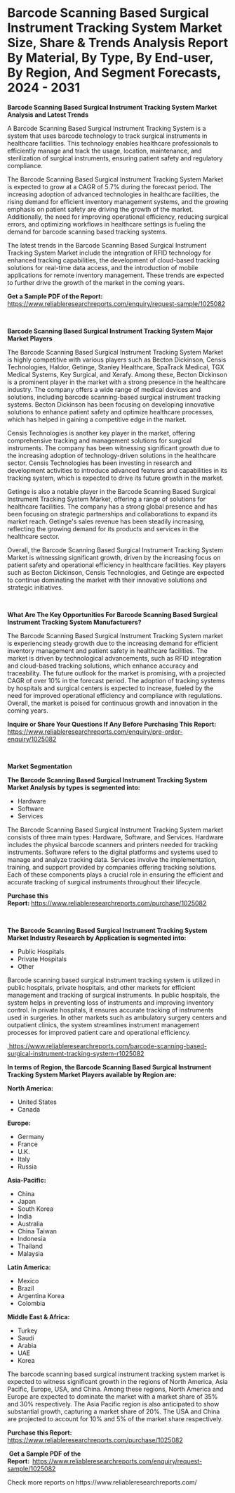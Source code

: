 <p><h1>Barcode Scanning Based Surgical Instrument Tracking System Market Size, Share & Trends Analysis Report By Material, By Type, By End-user, By Region, And Segment Forecasts, 2024 - 2031</h1></p><p><strong>Barcode Scanning Based Surgical Instrument Tracking System Market Analysis and Latest Trends</strong></p>
<p><p>A Barcode Scanning Based Surgical Instrument Tracking System is a system that uses barcode technology to track surgical instruments in healthcare facilities. This technology enables healthcare professionals to efficiently manage and track the usage, location, maintenance, and sterilization of surgical instruments, ensuring patient safety and regulatory compliance.</p><p>The Barcode Scanning Based Surgical Instrument Tracking System Market is expected to grow at a CAGR of 5.7% during the forecast period. The increasing adoption of advanced technologies in healthcare facilities, the rising demand for efficient inventory management systems, and the growing emphasis on patient safety are driving the growth of the market. Additionally, the need for improving operational efficiency, reducing surgical errors, and optimizing workflows in healthcare settings is fueling the demand for barcode scanning based tracking systems.</p><p>The latest trends in the Barcode Scanning Based Surgical Instrument Tracking System Market include the integration of RFID technology for enhanced tracking capabilities, the development of cloud-based tracking solutions for real-time data access, and the introduction of mobile applications for remote inventory management. These trends are expected to further drive the growth of the market in the coming years.</p></p>
<p><strong>Get a Sample PDF of the Report:&nbsp;</strong> <a href="https://www.reliableresearchreports.com/enquiry/request-sample/1025082">https://www.reliableresearchreports.com/enquiry/request-sample/1025082</a></p>
<p>&nbsp;</p>
<p><strong>Barcode Scanning Based Surgical Instrument Tracking System Major Market Players</strong></p>
<p><p>The Barcode Scanning Based Surgical Instrument Tracking System Market is highly competitive with various players such as Becton Dickinson, Censis Technologies, Haldor, Getinge, Stanley Healthcare, SpaTrack Medical, TGX Medical Systems, Key Surgical, and Xerafy. Among these, Becton Dickinson is a prominent player in the market with a strong presence in the healthcare industry. The company offers a wide range of medical devices and solutions, including barcode scanning-based surgical instrument tracking systems. Becton Dickinson has been focusing on developing innovative solutions to enhance patient safety and optimize healthcare processes, which has helped in gaining a competitive edge in the market.</p><p>Censis Technologies is another key player in the market, offering comprehensive tracking and management solutions for surgical instruments. The company has been witnessing significant growth due to the increasing adoption of technology-driven solutions in the healthcare sector. Censis Technologies has been investing in research and development activities to introduce advanced features and capabilities in its tracking system, which is expected to drive its future growth in the market.</p><p>Getinge is also a notable player in the Barcode Scanning Based Surgical Instrument Tracking System Market, offering a range of solutions for healthcare facilities. The company has a strong global presence and has been focusing on strategic partnerships and collaborations to expand its market reach. Getinge's sales revenue has been steadily increasing, reflecting the growing demand for its products and services in the healthcare sector.</p><p>Overall, the Barcode Scanning Based Surgical Instrument Tracking System Market is witnessing significant growth, driven by the increasing focus on patient safety and operational efficiency in healthcare facilities. Key players such as Becton Dickinson, Censis Technologies, and Getinge are expected to continue dominating the market with their innovative solutions and strategic initiatives.</p></p>
<p>&nbsp;</p>
<p><strong>What Are The Key Opportunities For Barcode Scanning Based Surgical Instrument Tracking System Manufacturers?</strong></p>
<p><p>The Barcode Scanning Based Surgical Instrument Tracking System market is experiencing steady growth due to the increasing demand for efficient inventory management and patient safety in healthcare facilities. The market is driven by technological advancements, such as RFID integration and cloud-based tracking solutions, which enhance accuracy and traceability. The future outlook for the market is promising, with a projected CAGR of over 10% in the forecast period. The adoption of tracking systems by hospitals and surgical centers is expected to increase, fueled by the need for improved operational efficiency and compliance with regulations. Overall, the market is poised for continuous growth and innovation in the coming years.</p></p>
<p><strong>Inquire or Share Your Questions If Any Before Purchasing This Report:</strong> <a href="https://www.reliableresearchreports.com/enquiry/pre-order-enquiry/1025082">https://www.reliableresearchreports.com/enquiry/pre-order-enquiry/1025082</a></p>
<p>&nbsp;</p>
<p><strong>Market Segmentation</strong></p>
<p><strong>The Barcode Scanning Based Surgical Instrument Tracking System Market Analysis by types is segmented into:</strong></p>
<p><ul><li>Hardware</li><li>Software</li><li>Services</li></ul></p>
<p><p>The Barcode Scanning Based Surgical Instrument Tracking System market consists of three main types: Hardware, Software, and Services. Hardware includes the physical barcode scanners and printers needed for tracking instruments. Software refers to the digital platforms and systems used to manage and analyze tracking data. Services involve the implementation, training, and support provided by companies offering tracking solutions. Each of these components plays a crucial role in ensuring the efficient and accurate tracking of surgical instruments throughout their lifecycle.</p></p>
<p><strong>Purchase this Report:&nbsp;</strong><a href="https://www.reliableresearchreports.com/purchase/1025082">https://www.reliableresearchreports.com/purchase/1025082</a></p>
<p>&nbsp;</p>
<p><strong>The Barcode Scanning Based Surgical Instrument Tracking System Market Industry Research by Application is segmented into:</strong></p>
<p><ul><li>Public Hospitals</li><li>Private Hospitals</li><li>Other</li></ul></p>
<p><p>Barcode scanning based surgical instrument tracking system is utilized in public hospitals, private hospitals, and other markets for efficient management and tracking of surgical instruments. In public hospitals, the system helps in preventing loss of instruments and improving inventory control. In private hospitals, it ensures accurate tracking of instruments used in surgeries. In other markets such as ambulatory surgery centers and outpatient clinics, the system streamlines instrument management processes for improved patient care and operational efficiency.</p></p>
<p><a href="https://www.reliableresearchreports.com/barcode-scanning-based-surgical-instrument-tracking-system-r1025082">&nbsp;https://www.reliableresearchreports.com/barcode-scanning-based-surgical-instrument-tracking-system-r1025082</a></p>
<p><strong>In terms of Region, the Barcode Scanning Based Surgical Instrument Tracking System Market Players available by Region are:</strong></p>
<p>
    <p> <strong> North America: </strong>
        <ul>
            <li>United States</li>
            <li>Canada</li>
        </ul>
        </p> 
    <p> <strong> Europe: </strong>
        <ul>
            <li>Germany</li>
            <li>France</li>
            <li>U.K.</li>
            <li>Italy</li>
            <li>Russia</li>
        </ul>
        </p> 
    <p> <strong> Asia-Pacific: </strong>
        <ul>
            <li>China</li>
            <li>Japan</li>
            <li>South Korea</li>
            <li>India</li>
            <li>Australia</li>
            <li>China Taiwan</li>
            <li>Indonesia</li>
            <li>Thailand</li>
            <li>Malaysia</li>
        </ul>
        </p> 
    <p> <strong> Latin America: </strong>
        <ul>
            <li>Mexico</li>
            <li>Brazil</li>
            <li>Argentina Korea</li>
            <li>Colombia</li>
        </ul>
        </p> 
    <p> <strong> Middle East & Africa: </strong>
        <ul>
            <li>Turkey</li>
            <li>Saudi</li>
            <li>Arabia</li>
            <li>UAE</li>
            <li>Korea</li>
        </ul>
    </p>
    </p>
<p><p>The barcode scanning based surgical instrument tracking system market is expected to witness significant growth in the regions of North America, Asia Pacific, Europe, USA, and China. Among these regions, North America and Europe are expected to dominate the market with a market share of 35% and 30% respectively. The Asia Pacific region is also anticipated to show substantial growth, capturing a market share of 20%. The USA and China are projected to account for 10% and 5% of the market share respectively.</p></p>
<p><strong>Purchase this Report: </strong><a href="https://www.reliableresearchreports.com/purchase/1025082">https://www.reliableresearchreports.com/purchase/1025082</a></p>
<p>&nbsp;<strong>Get a Sample PDF of the Report:&nbsp;&nbsp;</strong><a href="https://www.reliableresearchreports.com/enquiry/request-sample/1025082">https://www.reliableresearchreports.com/enquiry/request-sample/1025082</a></p>
<p><strong></strong></p>
<p>Check more reports on https://www.reliableresearchreports.com/</p>